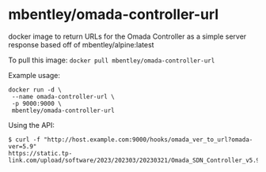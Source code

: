 # mbentley/omada-controller-url

docker image to return URLs for the Omada Controller as a simple server response
based off of mbentley/alpine:latest

To pull this image:
`docker pull mbentley/omada-controller-url`

Example usage:

```
docker run -d \
 --name omada-controller-url \
 -p 9000:9000 \
 mbentley/omada-controller-url
```

Using the API:

```
$ curl -f "http://host.example.com:9000/hooks/omada_ver_to_url?omada-ver=5.9"
https://static.tp-link.com/upload/software/2023/202303/20230321/Omada_SDN_Controller_v5.9.31_Linux_x64.tar.gz
```
